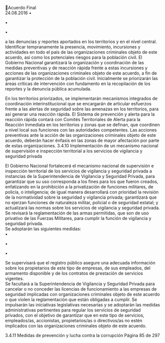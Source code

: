 Acuerdo Final  
24.08.2016 
•

•

•

a las denuncias y reportes aportados en los territorios y en el nivel central. 
Identificar tempranamente la presencia, movimiento, incursiones y actividades en todo el país de 
las  organizaciones  criminales  objeto  de  este  acuerdo,  así  como  los  potenciales  riesgos  para  la 
población civil. 
El Gobierno Nacional garantizará la organización y coordinación de las medidas preventivas y de 
reacción rápida frente a estas incursiones y acciones de las organizaciones criminales objeto de 
este acuerdo, a fin de garantizar la protección de la población civil. 
Inicialmente se priorizarán las áreas críticas de intervención con fundamento en la recopilación 
de los reportes y la denuncia pública acumulada. 

En los territorios priorizados, se implementarán mecanismos integrados de coordinación interinstitucional 
que  se  encargarán  de  articular  esfuerzos  frente  a  las  alertas  de  seguridad  sobre  las  amenazas  en  los 
territorios, para así generar una reacción rápida. 
El Sistema de prevención y alerta para la reacción rápida contará con Comités Territoriales de Alerta para 
la Reacción Inmediata en los territorios y zonas que se definan, que coordinen a nivel local sus funciones 
con las autoridades competentes. 
Las acciones preventivas ante la acción de las organizaciones criminales objeto de este acuerdo, deberán 
hacer énfasis en las zonas de mayor afectación por parte de estas organizaciones. 
3.4.10 Implementación de un mecanismo nacional de supervisión e inspección territorial a los servicios 
de vigilancia y seguridad privada 
 
El  Gobierno  Nacional  fortalecerá  el  mecanismo  nacional  de  supervisión  e  inspección  territorial  de  los 
servicios de vigilancia y seguridad privada a instancias de la Superintendencia de Vigilancia y Seguridad 
Privada, para garantizar que su uso corresponda a los fines para los que fueron creados, enfatizando en 
la  prohibición  a  la  privatización  de  funciones  militares,  de  policía,  o  inteligencia;  de  igual  manera 
desarrollará  con  prioridad  la  revisión  de  la  normatividad  sobre  la  seguridad  y  vigilancia  privada; 
garantizará que no ejerzan funciones de naturaleza militar, policial o de seguridad estatal; y actualizará 
las normas sobre los servicios de vigilancia y seguridad privada. Se revisará la reglamentación de las armas 
permitidas,  que  son  de  uso  privativo  de  las  Fuerzas  Militares,  para  cumplir  la  función  de  vigilancia  y 
seguridad privada.  
Se adoptarán las siguientes medidas:  
•

•

•

Se supervisará que el registro público asegure una adecuada información sobre los propietarios 
de  este  tipo  de  empresas,  de  sus  empleados,  del  armamento  disponible  y  de  los  contratos  de 
prestación de servicios vigentes.  
Se facultará a la Superintendencia de Vigilancia y Seguridad Privada para cancelar o no conceder 
las  licencias  de  funcionamiento  a  las  empresas  de  seguridad  implicadas  con  organizaciones 
criminales objeto de este acuerdo o que violen la reglamentación que están obligadas a cumplir. 
Se  impulsarán  las  iniciativas  legislativas  necesarias  y  se  adoptarán  las  medidas  administrativas 
pertinentes para regular los servicios de seguridad privados, con el objetivo de garantizar que en 
este  tipo  de  servicios,  empleados/as,  accionistas,  propietarios/as  o  directivos/as  no  estén 
implicados con las organizaciones criminales objeto de este acuerdo. 

3.4.11 Medidas de prevención y lucha contra la corrupción 
Página 85 de 297 
 

